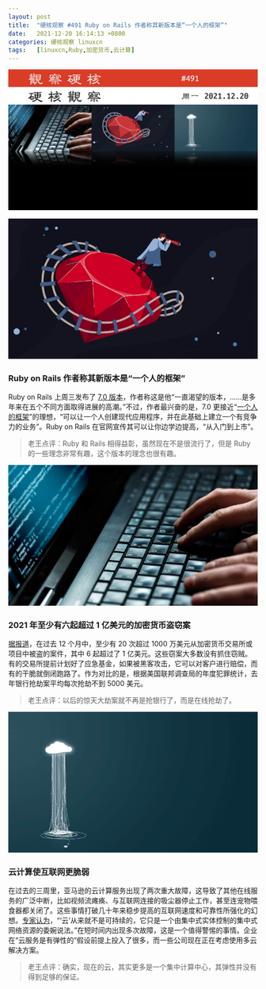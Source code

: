 ```yaml
---
layout: post
title:	"硬核观察 #491 Ruby on Rails 作者称其新版本是“一个人的框架”"
date:	2021-12-20 16:14:13 +0800 
categories:	硬核观察 linuxcn 
tags:	[linuxcn,Ruby,加密货币,云计算]
---
```



![](/Asserts/Images/album/202112/20/161252tda8d5t8dhp0tipp.jpg)


![](/Asserts/Images/album/202112/20/161310g4a64ejt4jxktapj.jpg)


### Ruby on Rails 作者称其新版本是“一个人的框架”


Ruby on Rails 上周三发布了 [7.0 版本](https://rubyonrails.org/)，作者称这是他“一直渴望的版本，……是多年来在五个不同方面取得进展的高潮。”不过，作者最兴奋的是，7.0 更接近“[一个人的框架](https://world.hey.com/dhh/the-one-person-framework-711e6318)”的理想，“可以让一个人创建现代应用程序，并在此基础上建立一个有竞争力的业务”。Ruby on Rails 在官网宣传其可以让你边学边提高，“从入门到上市”。



> 
> 老王点评：Ruby 和 Rails 相得益彰，虽然现在不是很流行了，但是 Ruby 的一些理念非常有趣，这个版本的理念也很有趣。
> 
> 
> 


![](/Asserts/Images/album/202112/20/161325tuzbzoybne1xggnu.jpg)


### 2021 年至少有六起超过 1 亿美元的加密货币盗窃案


[据报道](https://www.nbcnews.com/tech/security/bitcoin-crypto-exchange-hacks-little-anyone-can-do-rcna7870)，在过去 12 个月中，至少有 20 次超过 1000 万美元从加密货币交易所或项目中被盗的案件，其中 6 起超过了 1 亿美元。这些窃案大多数没有抓住窃贼。有的交易所提前计划好了应急基金，如果被黑客攻击，它可以对客户进行赔偿，而有的干脆就倒闭跑路了。作为对比的是，根据美国联邦调查局的年度犯罪统计，去年银行抢劫案平均每次抢劫不到 5000 美元。



> 
> 老王点评：以后的惊天大劫案就不再是抢银行了，而是在线抢劫了。
> 
> 
> 


![](/Asserts/Images/album/202112/20/161356zh211369ddxx193c.jpg)


### 云计算使互联网更脆弱


在过去的三周里，亚马逊的云计算服务出现了两次重大故障，这导致了其他在线服务的广泛中断，比如视频流瘫痪、与互联网连接的吸尘器停止工作，甚至连宠物喂食器都关闭了。这些事情打破几十年来稳步提高的互联网速度和可靠性所强化的幻想。[专家认为](https://www.nbcnews.com/tech/tech-news/internet-outages-web-concentrations-power-rcna8942)，“‘云’从来就不是可持续的，它只是一个由集中式实体控制的集中式网络资源的委婉说法。”在短时间内出现多次故障，这是一个值得警惕的事情。企业在“云服务是有弹性的”假设前提上投入了很多，而一些公司现在正在考虑使用多云解决方案。



> 
> 老王点评：确实，现在的云，其实更多是一个集中计算中心，其弹性并没有得到足够的保证。
> 
> 
>
